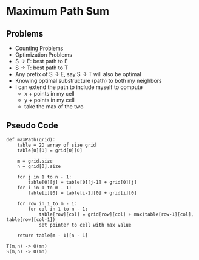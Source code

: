 # Maximum Path Sum

## Problems

- Counting Problems
- Optimization Problems
- S -> E: best path to E
- S -> T: best path to T
- Any prefix of S -> E, say S -> T will also be optimal
- Knowing optimal substructure (path) to both my neighbors
- I can extend the path to include myself to compute
    - x + points in my cell
    - y + points in my cell
    - take the max of the two

## Pseudo Code

```
def maxPath(grid):
    table = 2D array of size grid
    table[0][0] = grid[0][0]
    
    m = grid.size
    n = grid[0].size

    for j in 1 to n - 1:
        table[0][j] = table[0][j-1] + grid[0][j]
    for i in 1 to m - 1:
        table[i][0] = table[i-1][0] + grid[i][0]
    
    for row in 1 to m - 1:
        for col in 1 to n - 1:
            table[row][col] = grid[row][col] + max(table[row-1][col], table[row][col-1])
            set pointer to cell with max value
    
    return table[m - 1][n - 1]

T(m,n) -> O(mn)
S(m,n) -> O(mn)
```
